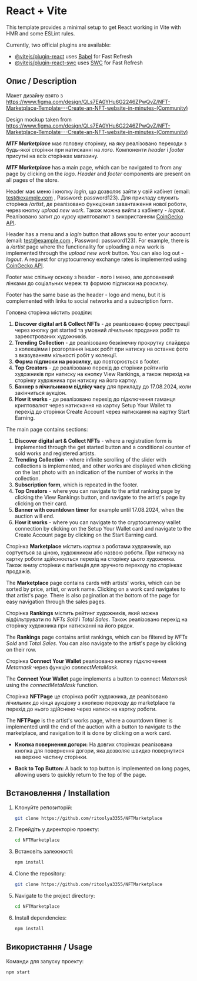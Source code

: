 # React + Vite

This template provides a minimal setup to get React working in Vite with HMR and some ESLint rules.

Currently, two official plugins are available:

- [@vitejs/plugin-react](https://github.com/vitejs/vite-plugin-react/blob/main/packages/plugin-react/README.md) uses [Babel](https://babeljs.io/) for Fast Refresh
- [@vitejs/plugin-react-swc](https://github.com/vitejs/vite-plugin-react-swc) uses [SWC](https://swc.rs/) for Fast Refresh

## Опис / Description

Макет дизайну взято з https://www.figma.com/design/QLs7EA0YHu6G2246ZPwQvZ/NFT-Marketplace-Template---Create-an-NFT-website-in-minutes-(Community)

Design mockup taken from https://www.figma.com/design/QLs7EA0YHu6G2246ZPwQvZ/NFT-Marketplace-Template---Create-an-NFT-website-in-minutes-(Community)

___MTF Marketplace___ має головну сторінку, на яку реалізовано переходи з будь-якої сторінки при натисканні на _лого_. Компоненти _header_ і _footer_ присутні на всіх сторінках магазину.

___MTF Marketplace___ has a main page, which can be navigated to from any page by clicking on the _logo_. _Header_ and _footer_ components are present on all pages of the store.

Header має меню і кнопку _login_, що дозволяє зайти у свій кабінет (email: test@example.com , Password: password123). Для прикладу служить сторінка _/artist_, де реалізовано функціонал завантаження нової роботи, через кнопку _upload new work_. Також можна вийти з кабінету - _logout_. Реалізовано запит до курсу криптовалют з використанням [CoinGecko API](https://api.coingecko.com/api/v3/simple/price).

Header has a menu and a _login_ button that allows you to enter your account (email: test@example.com , Password: password123). For example, there is a _/artist_ page where the functionality for uploading a new work is implemented through the _upload new work_ button. You can also log out - _logout_. A request for cryptocurrency exchange rates is implemented using [CoinGecko API](https://api.coingecko.com/api/v3/simple/price).

Footer має спільну основу з header - лого і меню, але доповнений лінками до соціальних мереж та формою підписки на розсилку.

Footer has the same base as the header - logo and menu, but it is complemented with links to social networks and a subscription form.

Головна сторінка містить розділи:
1. **Discover digital art & Collect NFTs** - де реалізовано форму реєстрації через кнопку get started та умовний лічильник проданих робіт та зареєстрованих художників.
2. **Trending Collection** - де реалізовано безкінечну прокрутку слайдера з колекціями і розгортання інших робіт при натиску на останнє фото з вказуванням кількості робіт у колекції.
3. **Форма підписки на розсилку**, що повторюється в footer.
4. **Top Creators** - де реалізовано перехід до сторінки рейтингів художників при натиску на кнопку View Rankings, а також перехід на сторінку художника при натиску на його картку.
5. **Баннер з лічильником відліку часу** для прикладу до 17.08.2024, коли закінчиться аукціон.
6. **How it works** - де реалізовано перехід до підключення гаманця криптовалют через натискання на картку Setup Your Wallet та перехід до сторінки Create Account через натискання на картку Start Earning.

The main page contains sections:
1. **Discover digital art & Collect NFTs** - where a registration form is implemented through the get started button and a conditional counter of sold works and registered artists.
2. **Trending Collection** - where infinite scrolling of the slider with collections is implemented, and other works are displayed when clicking on the last photo with an indication of the number of works in the collection.
3. **Subscription form**, which is repeated in the footer.
4. **Top Creators** - where you can navigate to the artist ranking page by clicking the View Rankings button, and navigate to the artist's page by clicking on their card.
5. **Banner with countdown timer** for example until 17.08.2024, when the auction will end.
6. **How it works** - where you can navigate to the cryptocurrency wallet connection by clicking on the Setup Your Wallet card and navigate to the Create Account page by clicking on the Start Earning card.

Сторінка **Marketplace** містить картки з роботами художників, що сортується за ціною, художником або назвою роботи. При натиску на картку роботи здійснюється перехід на сторінку цього художника. Також внизу сторінки є пагінація для зручного переходу по сторінках продажів.

The **Marketplace** page contains cards with artists' works, which can be sorted by price, artist, or work name. Clicking on a work card navigates to that artist's page. There is also pagination at the bottom of the page for easy navigation through the sales pages.

Сторінка **Rankings** містить рейтинг художників, який можна відфільтрувати по _NFTs Sold_ і _Total Sales_. Також реалізовано перехід на сторінку художника при натисканні на його рядок.

The **Rankings** page contains artist rankings, which can be filtered by _NFTs Sold_ and _Total Sales_. You can also navigate to the artist's page by clicking on their row.

Сторінка **Connect Your Wallet** реалізовано кнопку підключення _Metamask_ через функцію _connectMetaMask_.

The **Connect Your Wallet** page implements a button to connect _Metamask_ using the _connectMetaMask_ function.

Сторінка **NFTPage** це сторінка робіт художника, де реалізовано лічильник до кінця аукціону з кнопкою переходу до marketplace та перехід до нього здійснено через натиск на картку роботи.

The **NFTPage** is the artist's works page, where a countdown timer is implemented until the end of the auction with a button to navigate to the marketplace, and navigation to it is done by clicking on a work card.

- **Кнопка повернення догори:** На довгих сторінках реалізована кнопка для повернення догори, яка дозволяє швидко повернутися на верхню частину сторінки.

- **Back to Top Button:** A back to top button is implemented on long pages, allowing users to quickly return to the top of the page.


## Встановлення / Installation

1. Клонуйте репозиторій:
    ```sh
    git clone https://github.com/ritoolya3355/NFTMarketplace
    ```
2. Перейдіть у директорію проекту:
    ```sh
    cd NFTMarketplace
    ```
3. Встановіть залежності:
    ```sh
    npm install
    ```

1. Clone the repository:
    ```sh
    git clone https://github.com/ritoolya3355/NFTMarketplace
    ```
2. Navigate to the project directory:
    ```sh
    cd NFTMarketplace
    ```
3. Install dependencies:
    ```sh
    npm install
    ```

## Використання / Usage

Команди для запуску проекту:

```sh
npm start
